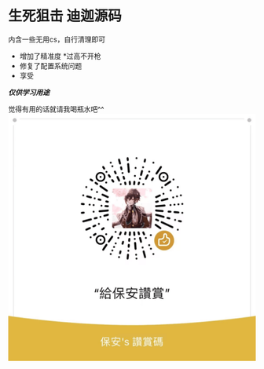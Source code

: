 # 生死狙击 迪迦源码

内含一些无用cs，自行清理即可

- 增加了精准度 *过高不开枪
- 修复了配置系统问题
- 享受

***仅供学习用途***

觉得有用的话就请我喝瓶水吧^^
![](/赞赏码.png)
